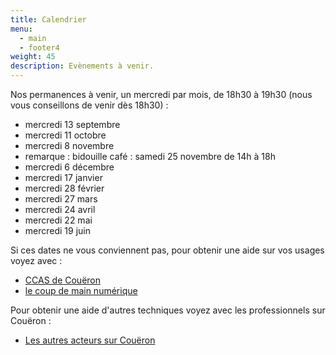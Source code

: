 ```yaml
---
title: Calendrier
menu:
  - main
  - footer4
weight: 45
description: Evènements à venir.
---
```

Nos permanences à venir, un mercredi par mois, de 18h30 à 19h30 (nous vous conseillons de venir dès 18h30) :

- mercredi 13 septembre
- mercredi 11 octobre
- mercredi 8 novembre
- remarque : bidouille café : samedi 25 novembre de 14h à 18h
- mercredi 6 décembre
- mercredi 17 janvier
- mercredi 28 février
- mercredi 27 mars
- mercredi 24 avril
- mercredi 22 mai
- mercredi 19 juin


Si ces dates ne vous conviennent pas, pour obtenir une aide sur vos usages voyez avec :

* [CCAS de Couëron](https://www.ville-coueron.fr/solidarites/centre-communal-daction-sociale/)
* [le coup de main numérique](https://le-coup-de-main-numerique.org/)

Pour obtenir une aide d'autres techniques voyez avec les professionnels sur Couëron :

* [Les autres acteurs sur Couëron](/page/coueron)
